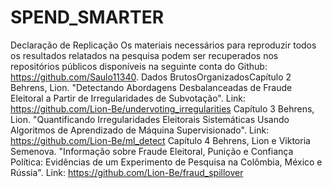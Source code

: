 # SPEND_SMARTER
Declaração de Replicação
Os materiais necessários para reproduzir todos os resultados relatados na pesquisa podem ser recuperados nos repositórios públicos disponíveis na seguinte conta do Github: https://github.com/Saulo11340.
Dados BrutosOrganizadosCapítulo 2 Behrens, Lion. "Detectando Abordagens Desbalanceadas de Fraude Eleitoral a Partir de Irregularidades de Subvotação". Link: https://github.com/Lion-Be/undervoting_irregularities
Capítulo 3 Behrens, Lion. "Quantificando Irregularidades Eleitorais Sistemáticas Usando Algoritmos de Aprendizado de Máquina Supervisionado". Link: https://github.com/Lion-Be/ml_detect
Capítulo 4 Behrens, Lion e Viktoria Semenova. "Informação sobre Fraude Eleitoral, Punição e Confiança Política: Evidências de um Experimento de Pesquisa na Colômbia, México e Rússia". Link: https://github.com/Lion-Be/fraud_spillover
